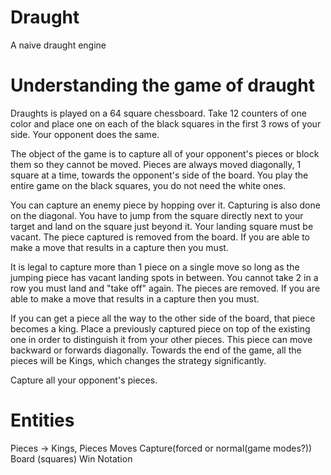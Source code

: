 # Draught
A naive draught engine

# Understanding the game of draught
Draughts is played on a 64 square chessboard. Take 12 counters of one color and place one on each of the black squares in the first 3 rows of your side. Your opponent does the same.

The object of the game is to capture all of your opponent's pieces or block them so they cannot be moved. Pieces are always moved diagonally, 1 square at a time, towards the opponent's side of the board. You play the entire game on the black squares, you do not need the white ones.

You can capture an enemy piece by hopping over it. Capturing is also done on the diagonal. You have to jump from the square directly next to your target and land on the square just beyond it. Your landing square must be vacant. The piece captured is removed from the board. If you are able to make a move that results in a capture then you must.
		
It is legal to capture more than 1 piece on a single move so long as the jumping piece has vacant landing spots in between. You cannot take 2 in a row you must land and "take off" again. The pieces are removed. If you are able to make a move that results in a capture then you must.

If you can get a piece all the way to the other side of the board, that piece becomes a king. Place a previously captured piece on top of the existing one in order to distinguish it from your other pieces. This piece can move backward or forwards diagonally. Towards the end of the game, all the pieces will be Kings, which changes the strategy significantly.
	
Capture all your opponent's pieces.


	
# Entities
  Pieces -> Kings, Pieces
  Moves
  Capture(forced or normal(game modes?))
  Board (squares)
  Win
  Notation

  		
		
		
		

